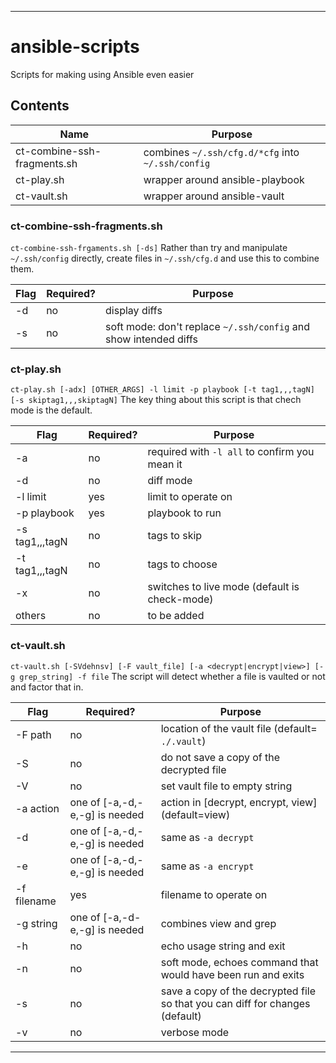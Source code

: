 ----
# ansible-scripts
Scripts for making using Ansible even easier

## Contents
| Name | Purpose |
| ---- | ------- |
| ct-combine-ssh-fragments.sh | combines `~/.ssh/cfg.d/*cfg` into `~/.ssh/config` |
| ct-play.sh | wrapper around ansible-playbook |
| ct-vault.sh | wrapper around ansible-vault |

### ct-combine-ssh-fragments.sh
```ct-combine-ssh-frgaments.sh [-ds]```
Rather than try and manipulate `~/.ssh/config` directly, create files in `~/.ssh/cfg.d` and use this to combine them.

| Flag | Required? | Purpose |
| ---- | --------- | ------- |
| -d | no | display diffs |
| -s | no | soft mode: don't replace `~/.ssh/config` and show intended diffs |

### ct-play.sh
```ct-play.sh [-adx] [OTHER_ARGS] -l limit -p playbook [-t tag1,,,tagN] [-s skiptag1,,,skiptagN]```
The key thing about this script is that chech mode is the default.

| Flag | Required? | Purpose |
| ---- | --------- | ------- |
| -a | no | required with `-l all` to confirm you mean it |
| -d | no | diff mode |
| -l limit | yes | limit to operate on |
| -p playbook | yes | playbook to run |
| -s tag1,,,tagN | no | tags to skip |
| -t tag1,,,tagN | no | tags to choose |
| -x | no | switches to live mode (default is check-mode) |
| others | no | to be added |

### ct-vault.sh
```ct-vault.sh [-SVdehnsv] [-F vault_file] [-a <decrypt|encrypt|view>] [-g grep_string] -f file```
The script will detect whether a file is vaulted or not and factor that in.

| Flag | Required? | Purpose |
| ---- | --------- | ------- |
| -F path | no | location of the vault file (default= `./.vault`) |
| -S | no | do not save a copy of the decrypted file |
| -V | no | set vault file to empty string |
| -a action | one of [-a,-d,-e,-g] is needed | action in [decrypt, encrypt, view] (default=view)|
| -d | one of [-a,-d,-e,-g] is needed | same as `-a decrypt` | 
| -e | one of [-a,-d,-e,-g] is needed | same as `-a encrypt` | 
| -f filename | yes | filename to operate on |
| -g string | one of [-a,-d-e,-g] is needed | combines view and grep |
| -h | no | echo usage string and exit |
| -n | no | soft mode, echoes command that would have been run and exits | 
| -s | no | save a copy of the decrypted file so that you can diff for changes (default) |
| -v | no | verbose mode |

****
